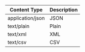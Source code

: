 | Content Type       | Description        |
|--------------------|--------------------|
| application/json	 | JSON               |
| text/plain	     | Plain              |
| text/xml           | XML                |
| text/csv           | CSV                |
